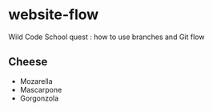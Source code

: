 # website-flow
Wild Code School quest : how to use branches and Git flow

## Cheese
- Mozarella
- Mascarpone
- Gorgonzola